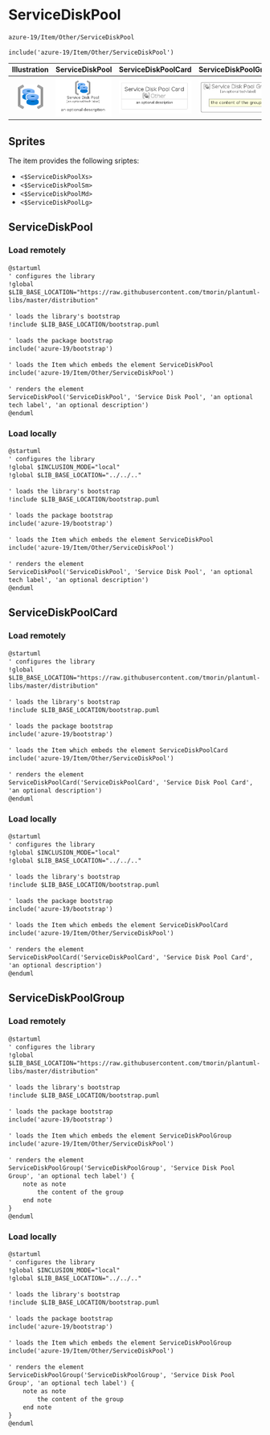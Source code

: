 # ServiceDiskPool


```text
azure-19/Item/Other/ServiceDiskPool
```

```text
include('azure-19/Item/Other/ServiceDiskPool')
```



| Illustration | ServiceDiskPool | ServiceDiskPoolCard | ServiceDiskPoolGroup |
| :---: | :---: | :---: | :---: |
| ![illustration for Illustration](../../../azure-19/Item/Other/ServiceDiskPool.png) | ![illustration for ServiceDiskPool](../../../azure-19/Item/Other/ServiceDiskPool.Local.png) | ![illustration for ServiceDiskPoolCard](../../../azure-19/Item/Other/ServiceDiskPoolCard.Local.png) | ![illustration for ServiceDiskPoolGroup](../../../azure-19/Item/Other/ServiceDiskPoolGroup.Local.png) |



## Sprites
The item provides the following sriptes:

- `<$ServiceDiskPoolXs>`
- `<$ServiceDiskPoolSm>`
- `<$ServiceDiskPoolMd>`
- `<$ServiceDiskPoolLg>`





## ServiceDiskPool

### Load remotely
```plantuml
@startuml
' configures the library
!global $LIB_BASE_LOCATION="https://raw.githubusercontent.com/tmorin/plantuml-libs/master/distribution"

' loads the library's bootstrap
!include $LIB_BASE_LOCATION/bootstrap.puml

' loads the package bootstrap
include('azure-19/bootstrap')

' loads the Item which embeds the element ServiceDiskPool
include('azure-19/Item/Other/ServiceDiskPool')

' renders the element
ServiceDiskPool('ServiceDiskPool', 'Service Disk Pool', 'an optional tech label', 'an optional description')
@enduml
```

### Load locally
```plantuml
@startuml
' configures the library
!global $INCLUSION_MODE="local"
!global $LIB_BASE_LOCATION="../../.."

' loads the library's bootstrap
!include $LIB_BASE_LOCATION/bootstrap.puml

' loads the package bootstrap
include('azure-19/bootstrap')

' loads the Item which embeds the element ServiceDiskPool
include('azure-19/Item/Other/ServiceDiskPool')

' renders the element
ServiceDiskPool('ServiceDiskPool', 'Service Disk Pool', 'an optional tech label', 'an optional description')
@enduml
```

## ServiceDiskPoolCard

### Load remotely
```plantuml
@startuml
' configures the library
!global $LIB_BASE_LOCATION="https://raw.githubusercontent.com/tmorin/plantuml-libs/master/distribution"

' loads the library's bootstrap
!include $LIB_BASE_LOCATION/bootstrap.puml

' loads the package bootstrap
include('azure-19/bootstrap')

' loads the Item which embeds the element ServiceDiskPoolCard
include('azure-19/Item/Other/ServiceDiskPool')

' renders the element
ServiceDiskPoolCard('ServiceDiskPoolCard', 'Service Disk Pool Card', 'an optional description')
@enduml
```

### Load locally
```plantuml
@startuml
' configures the library
!global $INCLUSION_MODE="local"
!global $LIB_BASE_LOCATION="../../.."

' loads the library's bootstrap
!include $LIB_BASE_LOCATION/bootstrap.puml

' loads the package bootstrap
include('azure-19/bootstrap')

' loads the Item which embeds the element ServiceDiskPoolCard
include('azure-19/Item/Other/ServiceDiskPool')

' renders the element
ServiceDiskPoolCard('ServiceDiskPoolCard', 'Service Disk Pool Card', 'an optional description')
@enduml
```

## ServiceDiskPoolGroup

### Load remotely
```plantuml
@startuml
' configures the library
!global $LIB_BASE_LOCATION="https://raw.githubusercontent.com/tmorin/plantuml-libs/master/distribution"

' loads the library's bootstrap
!include $LIB_BASE_LOCATION/bootstrap.puml

' loads the package bootstrap
include('azure-19/bootstrap')

' loads the Item which embeds the element ServiceDiskPoolGroup
include('azure-19/Item/Other/ServiceDiskPool')

' renders the element
ServiceDiskPoolGroup('ServiceDiskPoolGroup', 'Service Disk Pool Group', 'an optional tech label') {
    note as note
        the content of the group
    end note
}
@enduml
```

### Load locally
```plantuml
@startuml
' configures the library
!global $INCLUSION_MODE="local"
!global $LIB_BASE_LOCATION="../../.."

' loads the library's bootstrap
!include $LIB_BASE_LOCATION/bootstrap.puml

' loads the package bootstrap
include('azure-19/bootstrap')

' loads the Item which embeds the element ServiceDiskPoolGroup
include('azure-19/Item/Other/ServiceDiskPool')

' renders the element
ServiceDiskPoolGroup('ServiceDiskPoolGroup', 'Service Disk Pool Group', 'an optional tech label') {
    note as note
        the content of the group
    end note
}
@enduml
```

